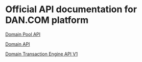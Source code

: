 # Official API documentation for DAN.COM platform

[Domain Pool API](domain_transaction_engine/v1/domain_pool.md)

[Domain API](dan_seller_api/domain_pool.md)

[Domain Transaction Engine API V1](domain_transaction_engine/v1/README.md)
